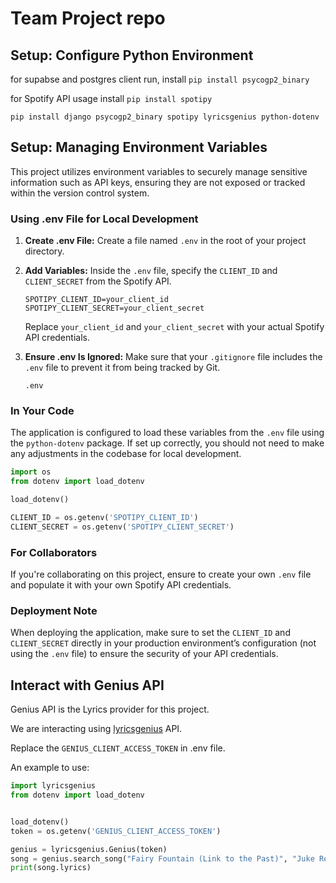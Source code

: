 # Team Project repo

## Setup: Configure Python Environment

for supabse and postgres client run, install
```pip install psycogp2_binary```

for Spotify API usage install
```pip install spotipy```

```
pip install django psycogp2_binary spotipy lyricsgenius python-dotenv
```

## Setup: Managing Environment Variables

This project utilizes environment variables to securely manage sensitive information such as API keys, ensuring they are not exposed or tracked within the version control system.

### Using .env File for Local Development
1. **Create .env File:**
   Create a file named `.env` in the root of your project directory.

2. **Add Variables:**
   Inside the `.env` file, specify the `CLIENT_ID` and `CLIENT_SECRET` from the Spotify API.

   ```env
   SPOTIPY_CLIENT_ID=your_client_id
   SPOTIPY_CLIENT_SECRET=your_client_secret
   ```

   Replace `your_client_id` and `your_client_secret` with your actual Spotify API credentials.

3. **Ensure .env Is Ignored:**
   Make sure that your `.gitignore` file includes the `.env` file to prevent it from being tracked by Git.

   ```gitignore
   .env
   ```

### In Your Code
The application is configured to load these variables from the `.env` file using the `python-dotenv` package. If set up correctly, you should not need to make any adjustments in the codebase for local development.

```python
import os
from dotenv import load_dotenv

load_dotenv()

CLIENT_ID = os.getenv('SPOTIPY_CLIENT_ID')
CLIENT_SECRET = os.getenv('SPOTIPY_CLIENT_SECRET')
```

### For Collaborators
If you're collaborating on this project, ensure to create your own `.env` file and populate it with your own Spotify API credentials.

### Deployment Note
When deploying the application, make sure to set the `CLIENT_ID` and `CLIENT_SECRET` directly in your production environment’s configuration (not using the `.env` file) to ensure the security of your API credentials.

## Interact with Genius API

Genius API is the Lyrics provider for this project.

We are interacting using [lyricsgenius](https://lyricsgenius.readthedocs.io/en/master/index.html) API.

Replace the `GENIUS_CLIENT_ACCESS_TOKEN` in .env file.

An example to use:
```python
import lyricsgenius
from dotenv import load_dotenv


load_dotenv()
token = os.getenv('GENIUS_CLIENT_ACCESS_TOKEN')

genius = lyricsgenius.Genius(token)
song = genius.search_song("Fairy Fountain (Link to the Past)", "Juke Remix")
print(song.lyrics)
```